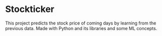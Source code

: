 # Stockticker
This project predicts the stock price of coming days by learning from the previous data. Made with Python and its libraries and some ML concepts.
